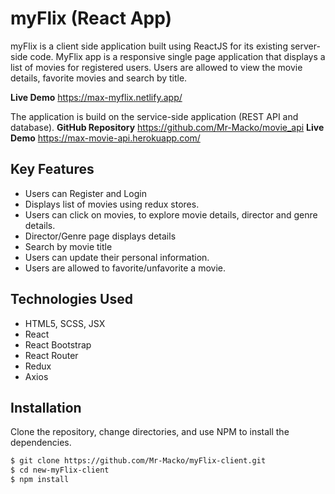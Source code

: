 # myFlix (React App)
myFlix is a client side application built using ReactJS for its existing server-side code. MyFlix app is a responsive single page application that displays a list of movies for registered users. Users are allowed to view the movie details, favorite movies and search by title. 

**Live Demo** https://max-myflix.netlify.app/

The application is build on the service-side application (REST API and database). 
**GitHub Repository** https://github.com/Mr-Macko/movie_api
**Live Demo** https://max-movie-api.herokuapp.com/

## Key Features
- Users can Register and Login
- Displays list of movies using redux stores.
- Users can click on movies, to explore movie details, director and genre details.
- Director/Genre page displays details
- Search by movie title
- Users can update their personal information.
- Users are allowed to favorite/unfavorite a movie.

## Technologies Used

- HTML5, SCSS, JSX
- React
- React Bootstrap
- React Router
- Redux
- Axios

## Installation
Clone the repository, change directories, and use NPM to install the dependencies.
```bash
$ git clone https://github.com/Mr-Macko/myFlix-client.git
$ cd new-myFlix-client
$ npm install
```
